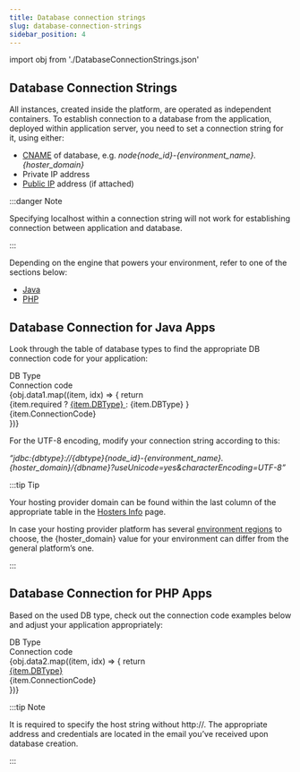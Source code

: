 ```yaml
---
title: Database connection strings
slug: database-connection-strings
sidebar_position: 4
---
```


import obj from './DatabaseConnectionStrings.json'

## Database Connection Strings

All instances, created inside the platform, are operated as independent containers. To establish connection to a database from the application, deployed within application server, you need to set a connection string for it, using either:

- [CNAME](/docs/database/database-hosting/db-hosting-overview#database-admin-panel-url) of database, e.g. _node{node_id}-{environment_name}.{hoster_domain}_
- Private IP address
- [Public IP](/docs/application-setting/external-access-to-applications/public-ip#public-ip) address (if attached)

:::danger Note

Specifying localhost within a connection string will not work for establishing connection between application and database.

:::

Depending on the engine that powers your environment, refer to one of the sections below:

- [Java](/docs/database/database-hosting/database-connection-strings#database-connection-for-java-apps)
- [PHP](/docs/database/database-hosting/database-connection-strings#database-connection-for-php-apps)

## Database Connection for Java Apps

Look through the table of database types to find the appropriate DB connection code for your application:

<div style={{
        width: '100%',
        margin: '0 0 5rem 0',
        borderRadius: '7px',
        overflow: 'hidden',
    }} >
    <div>
        <div style={{
            width: '100%',
            height: 'auto',
            border: '1px solid var(--ifm-toc-border-color)',
            display: 'grid', 
            fontWeight: '500',
            color: 'var(--table-color-primary)',
            background: 'var(--table-bg-primary-t2)', 
            gridTemplateColumns: '1fr 2fr',
            overflow: 'hidden',
        }}>
            <div style={{
                display: 'flex', 
                alignItems: 'center', 
                justifyContent: 'center',
                padding: '20px',
                wordBreak: 'break-all',
                borderRight: '1px solid var(--ifm-toc-border-color)',
            }}>
                DB Type
            </div>
            <div style={{
                display: 'flex', 
                alignItems: 'center', 
                justifyContent: 'center',
                padding: '20px',
                borderRight: '1px solid var(--ifm-toc-border-color)',
                wordBreak: 'break-all'
            }}>
               Connection code
            </div>
        </div>
        {obj.data1.map((item, idx) => {
          return <div key={idx} style={{
            width: '100%',
            height: 'auto',
            border: '1px solid var(--ifm-toc-border-color)',
            display: 'grid', 
            gridTemplateColumns: '1fr 2fr',
            fontWeight: '400',
        }}>
            <div style={{
                padding: '20px',
                borderRight: '1px solid var(--ifm-toc-border-color)',
                background: 'var(--table-bg-primary-t1)',
                display: 'flex', 
                alignItems: 'center', 
                justifyContent: 'flex-start',
                wordBreak: 'break-all',
                padding: '20px',
            }}>
                {item.required ? <a href={item.url}>
                    {item.DBType}
                </a> : <a>
                    {item.DBType}
                </a>}
            </div>
            <div style={{
                padding: '20px',
                wordBreak: 'break-all'
            }}>
                {item.ConnectionCode}
            </div>
        </div> 
        })}
    </div> 
</div>

For the UTF-8 encoding, modify your connection string according to this:

_“jdbc:{dbtype}://{dbtype}{node_id}-{environment_name}.{hoster_domain}/{dbname}?useUnicode=yes&characterEncoding=UTF-8”_

:::tip Tip

Your hosting provider domain can be found within the last column of the appropriate table in the [Hosters Info](/docs/quickstart/hosters-list-&-info#paas-hosting-providers) page.

In case your hosting provider platform has several [environment regions](/docs/environment-management/environment-regions/choosing-a-region#environment-regions) to choose, the {hoster_domain} value for your environment can differ from the general platform’s one.

:::

## Database Connection for PHP Apps

Based on the used DB type, check out the connection code examples below and adjust your application appropriately:

<div style={{
        width: '100%',
        margin: '0 0 5rem 0',
        borderRadius: '7px',
        overflow: 'hidden',
    }} >
    <div>
        <div style={{
            width: '100%',
            height: 'auto',
            border: '1px solid var(--ifm-toc-border-color)',
            display: 'grid', 
            fontWeight: '500',
            color: 'var(--table-color-primary)',
            background: 'var(--table-bg-primary-t2)', 
            gridTemplateColumns: '1fr 2fr',
            overflow: 'hidden',
        }}>
            <div style={{
                display: 'flex', 
                alignItems: 'center', 
                justifyContent: 'center',
                padding: '20px',
                wordBreak: 'break-all',
                borderRight: '1px solid var(--ifm-toc-border-color)',
            }}>
                DB Type
            </div>
            <div style={{
                display: 'flex', 
                alignItems: 'center', 
                justifyContent: 'center',
                padding: '20px',
                borderRight: '1px solid var(--ifm-toc-border-color)',
                wordBreak: 'break-all'
            }}>
               Connection code
            </div>
        </div>
        {obj.data2.map((item, idx) => {
          return <div key={idx} style={{
            width: '100%',
            height: 'auto',
            border: '1px solid var(--ifm-toc-border-color)',
            display: 'grid', 
            gridTemplateColumns: '1fr 2fr',
            fontWeight: '400',
        }}>
            <div style={{
                padding: '20px',
                borderRight: '1px solid var(--ifm-toc-border-color)',
                background: 'var(--table-bg-primary-t1)',
                display: 'flex', 
                alignItems: 'center', 
                justifyContent: 'flex-start',
                wordBreak: 'break-all',
                padding: '20px',
            }}>
                <a href={item.url}>
                    {item.DBType}
                </a>
            </div>
            <div style={{
                padding: '20px',
                wordBreak: 'break-all'
            }}>
                {item.ConnectionCode}
            </div>
        </div> 
        })}
    </div> 
</div>

:::tip Note

It is required to specify the host string without http://. The appropriate address and credentials are located in the email you’ve received upon database creation.

:::
